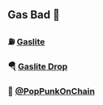 ## Gas Bad 🤘

### ⛽ [Gaslite](https://www.gaslite.org)
### 🪂 [Gaslite Drop](https://drop.gaslite.org)
### 🤘 [@PopPunkOnChain](https://www.x.com/poppunkonchain)
